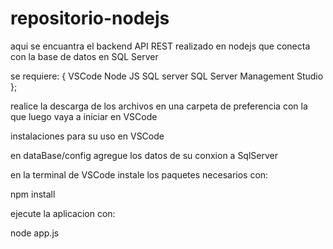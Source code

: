 # repositorio-nodejs

aqui se encuantra el backend API REST realizado en nodejs que conecta con la base de datos en SQL Server 

se requiere: {
 VSCode
 Node JS
 SQL server
 SQL Server Management Studio
};

realice la descarga de los archivos en una carpeta de preferencia con la que luego vaya a iniciar en VSCode

instalaciones para su uso en VSCode

en dataBase/config  agregue los datos de su conxion a SqlServer

en la terminal de VSCode instale los paquetes necesarios con:

npm install 

ejecute la aplicacion con:

node app.js


